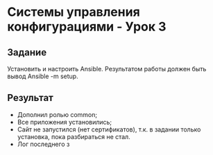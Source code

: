 # Системы управления конфигурациями - Урок 3

## Задание

Установить и настроить Ansible. Результатом работы должен быть вывод Ansible -m setup.

## Результат

- Дополнил ролью common;
- Все приложения установились;
- Сайт не запустился (нет сертификатов), т.к. в задании только установка, пока разбираться не стал.
- Лог последнего з
<pre>

</pre>